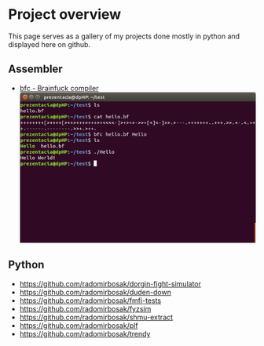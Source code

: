 Project overview
================

This page serves as a gallery of my projects done mostly in python and displayed here on github.

Assembler
---------

*	[bfc - Brainfuck compiler](https://github.com/radomirbosak/bfc)
	![bfc screenshot](https://raw.githubusercontent.com/radomirbosak/bfc/master/screenshot.png)

Python
------

*	https://github.com/radomirbosak/dorgin-fight-simulator
*	https://github.com/radomirbosak/duden-down
*	https://github.com/radomirbosak/fmfi-tests
*	https://github.com/radomirbosak/fyzsim
*	https://github.com/radomirbosak/shmu-extract
*	https://github.com/radomirbosak/plf
*	https://github.com/radomirbosak/trendy